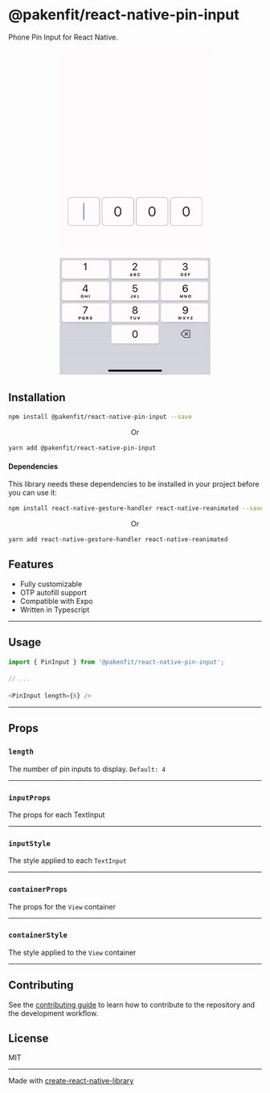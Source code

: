 # @pakenfit/react-native-pin-input

Phone Pin Input for React Native.

<p align='center'>
  <img src='./assets/demo.gif' width="300">
</p>


## Installation

```sh
npm install @pakenfit/react-native-pin-input --save
```

<p align="center">Or</p>

```sh
yarn add @pakenfit/react-native-pin-input
```

#### Dependencies
This library needs these dependencies to be installed in your project before you can use it:

```sh
npm install react-native-gesture-handler react-native-reanimated --save
```
<p align="center">Or</p>

```sh
yarn add react-native-gesture-handler react-native-reanimated
```

## Features

- Fully customizable
- OTP autofill support
- Compatible with Expo
- Written in Typescript

---

## Usage

```js
import { PinInput } from '@pakenfit/react-native-pin-input';

// ...

<PinInput length={6} />
```
---
## Props

### `length`
The number of pin inputs to display. `Default: 4`

---


### `inputProps`
The props for each TextInput

---


### `inputStyle`
The style applied to each `TextInput`

---


### `containerProps`
The props for the `View` container

---


### `containerStyle`
The style applied to the `View` container

---


## Contributing

See the [contributing guide](CONTRIBUTING.md) to learn how to contribute to the repository and the development workflow.

## License

MIT

---

Made with [create-react-native-library](https://github.com/callstack/react-native-builder-bob)
